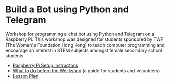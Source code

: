 # Build a Bot using Python and Telegram

Workshop for programming a chat bot using Python and Telegram on a Raspberry Pi. This workshop was designed for students sponsored by TWF (The Women's Foundation Hong Kong) to teach computer programming and encourage an interest in STEM subjects amongst female secondary school students.

* [Raspberry Pi Setup Instructons](RASPI_SETUP.md)
* [What to do before the Workshop](PRE_PLAN.md) (a guide for students and volunteers)
* [Lesson Plan](LESSON_PLAN.md)
